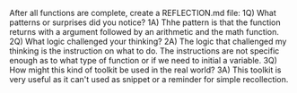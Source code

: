 After all functions are complete, create a REFLECTION.md file:
1Q) What patterns or surprises did you notice?
1A) Thhe pattern is that the function returns with a argument followed by an arithmetic and the math function.
2Q) What logic challenged your thinking?
2A) The logic that challenged my thinking is the instruction on what to do. The instructions are not specific enough as to what type of function or if we need to initial a variable.
3Q) How might this kind of toolkit be used in the real world?
3A) This toolkit is very useful as it can't used as snippet or a reminder for simple recollection.